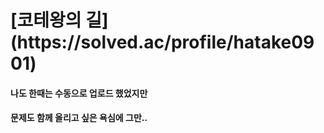 <h1> [코테왕의 길](https://solved.ac/profile/hatake0901)
  
<h4> 나도 한때는 수동으로 업로드 했었지만 
<h4>문제도 함께 올리고 싶은 욕심에 그만..
